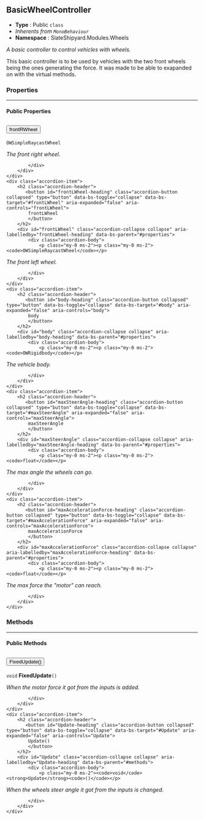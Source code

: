 ## BasicWheelController
* **Type** : Public `class`
* _Inherents from `MonoBehaviour`_ 
* **Namespace** : SlateShipyard.Modules.Wheels

_A basic controller to control vehicles with wheels._

This basic controller is to be used by vehicles with the two front wheels being the ones generating the force. It was made to be able to exapanded on with the virtual methods.



### Properties

---


#### Public Properties
<div class="accordion" id="properties">
	<div class="accordion-item">
		<h2 class="accordion-header">
           <button id="frontRWheel-heading" class="accordion-button collapsed" type="button" data-bs-toggle="collapse" data-bs-target="#frontRWheel" aria-expanded="false" aria-controls="frontRWheel">
            frontRWheel
			</button>
		</h2>
		<div id="frontRWheel" class="accordion-collapse collapse" aria-labelledby="frontRWheel-heading" data-bs-parent="#properties">
			<div class="accordion-body">
				<p class="my-0 ms-2"><p class="my-0 ms-2"><code>OWSimpleRaycastWheel</code></p>
</p>
<p class="my-0 ms-2"><i>The front right wheel.</i></p>
				
				
			</div>
		</div>
	</div>
	<div class="accordion-item">
		<h2 class="accordion-header">
           <button id="frontLWheel-heading" class="accordion-button collapsed" type="button" data-bs-toggle="collapse" data-bs-target="#frontLWheel" aria-expanded="false" aria-controls="frontLWheel">
            frontLWheel
			</button>
		</h2>
		<div id="frontLWheel" class="accordion-collapse collapse" aria-labelledby="frontLWheel-heading" data-bs-parent="#properties">
			<div class="accordion-body">
				<p class="my-0 ms-2"><p class="my-0 ms-2"><code>OWSimpleRaycastWheel</code></p>
</p>
<p class="my-0 ms-2"><i>The front left wheel.</i></p>
				
				
			</div>
		</div>
	</div>
	<div class="accordion-item">
		<h2 class="accordion-header">
           <button id="body-heading" class="accordion-button collapsed" type="button" data-bs-toggle="collapse" data-bs-target="#body" aria-expanded="false" aria-controls="body">
            body
			</button>
		</h2>
		<div id="body" class="accordion-collapse collapse" aria-labelledby="body-heading" data-bs-parent="#properties">
			<div class="accordion-body">
				<p class="my-0 ms-2"><p class="my-0 ms-2"><code>OWRigidbody</code></p>
</p>
<p class="my-0 ms-2"><i>The vehicle body.</i></p>
				
				
			</div>
		</div>
	</div>
	<div class="accordion-item">
		<h2 class="accordion-header">
           <button id="maxSteerAngle-heading" class="accordion-button collapsed" type="button" data-bs-toggle="collapse" data-bs-target="#maxSteerAngle" aria-expanded="false" aria-controls="maxSteerAngle">
            maxSteerAngle
			</button>
		</h2>
		<div id="maxSteerAngle" class="accordion-collapse collapse" aria-labelledby="maxSteerAngle-heading" data-bs-parent="#properties">
			<div class="accordion-body">
				<p class="my-0 ms-2"><p class="my-0 ms-2"><code>float</code></p>
</p>
<p class="my-0 ms-2"><i>The max angle the wheels can go.</i></p>
				
				
			</div>
		</div>
	</div>
	<div class="accordion-item">
		<h2 class="accordion-header">
           <button id="maxAccelerationForce-heading" class="accordion-button collapsed" type="button" data-bs-toggle="collapse" data-bs-target="#maxAccelerationForce" aria-expanded="false" aria-controls="maxAccelerationForce">
            maxAccelerationForce
			</button>
		</h2>
		<div id="maxAccelerationForce" class="accordion-collapse collapse" aria-labelledby="maxAccelerationForce-heading" data-bs-parent="#properties">
			<div class="accordion-body">
				<p class="my-0 ms-2"><p class="my-0 ms-2"><code>float</code></p>
</p>
<p class="my-0 ms-2"><i>The max force the "motor" can reach.</i></p>
				
				
			</div>
		</div>
	</div>
</div>



### Methods

---


#### Public Methods
<div class="accordion" id="methods">
	<div class="accordion-item">
		<h2 class="accordion-header">
           <button id="FixedUpdate-heading" class="accordion-button collapsed" type="button" data-bs-toggle="collapse" data-bs-target="#FixedUpdate" aria-expanded="false" aria-controls="FixedUpdate">
            FixedUpdate()
			</button>
		</h2>
		<div id="FixedUpdate" class="accordion-collapse collapse" aria-labelledby="FixedUpdate-heading" data-bs-parent="#methods">
			<div class="accordion-body">
				<p class="my-0 ms-2"><code>void</code> <strong>FixedUpdate</strong><code>()</code></p>

<p class="my-0 ms-2"><i>When the motor force it got from the inputs is added.</i></p>
				
				
			</div>
		</div>
	</div>
	<div class="accordion-item">
		<h2 class="accordion-header">
           <button id="Update-heading" class="accordion-button collapsed" type="button" data-bs-toggle="collapse" data-bs-target="#Update" aria-expanded="false" aria-controls="Update">
            Update()
			</button>
		</h2>
		<div id="Update" class="accordion-collapse collapse" aria-labelledby="Update-heading" data-bs-parent="#methods">
			<div class="accordion-body">
				<p class="my-0 ms-2"><code>void</code> <strong>Update</strong><code>()</code></p>

<p class="my-0 ms-2"><i>When the wheels steer angle it got from the inputs is changed.</i></p>
				
				
			</div>
		</div>
	</div>
</div>


